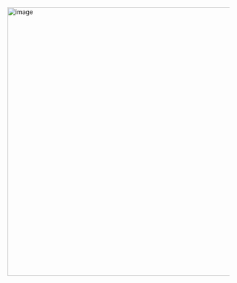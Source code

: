 <img width="609" alt="image" src="https://github.com/user-attachments/assets/e05ac0d1-b7e6-41b8-a0cf-2370e81976b6" />
